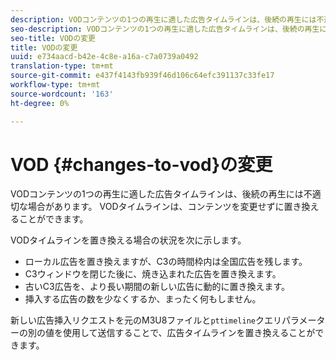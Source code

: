 ```yaml
---
description: VODコンテンツの1つの再生に適した広告タイムラインは、後続の再生には不適切な場合があります。 VODタイムラインは、コンテンツを変更せずに置き換えることができます。
seo-description: VODコンテンツの1つの再生に適した広告タイムラインは、後続の再生には不適切な場合があります。 VODタイムラインは、コンテンツを変更せずに置き換えることができます。
seo-title: VODの変更
title: VODの変更
uuid: e734aacd-b42e-4c8e-a16a-c7a0739a0492
translation-type: tm+mt
source-git-commit: e437f4143fb939f46d106c64efc391137c33fe17
workflow-type: tm+mt
source-wordcount: '163'
ht-degree: 0%

---
```



# VOD {#changes-to-vod}の変更

VODコンテンツの1つの再生に適した広告タイムラインは、後続の再生には不適切な場合があります。 VODタイムラインは、コンテンツを変更せずに置き換えることができます。

VODタイムラインを置き換える場合の状況を次に示します。

* ローカル広告を置き換えますが、C3の時間枠内は全国広告を残します。
* C3ウィンドウを閉じた後に、焼き込まれた広告を置き換えます。
* 古いC3広告を、より長い期間の新しい広告に動的に置き換えます。
* 挿入する広告の数を少なくするか、まったく何もしません。

新しい広告挿入リクエストを元のM3U8ファイルと`pttimeline`クエリパラメーターの別の値を使用して送信することで、広告タイムラインを置き換えることができます。